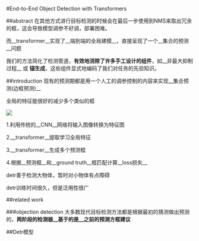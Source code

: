 #End-to-End Object Detection with Transformers

##abstract
在其他方式进行目标检测的时候会在最后一步使用到NMS来取出冗余的框，这会导致模型调参不好调，部署困难。

而__transformer__实现了__端到端的全局建模__，直接呈现了一个__集合的预测__问题

我们的方法简化了检测管道，__有效地消除了许多手工设计的组件__，如__非最大抑制过程__ 或 __锚生成__，这些组件显式地编码了我们对任务的先验知识。

##introduction
现有的预测期都是用一个人工的调参控制的内容来实现__集合预测(边框预测)__

全局的特征能很好的减少多个类似的框

![](https://cdn.jsdelivr.net/gh/tj-messi/picture/1727192867973.png)

1.利用传统的__CNN__网络将输入图像转换为特征图

2.__transformer__提取学习全局特征

3.__transformer__生成多个预测框

4.根据__预测框__和__ground truth__框匹配计算__loss损失__

detr善于检测大物体，暂时对小物体有点障碍

detr训练时间很久，但是泛用性很广

##related work

###objection detection
大多数现代目标检测方法都是根据最初的猜测做出预测的，__两阶段的检测器__基于的是__之前的预测方框建议__

##Detr模型